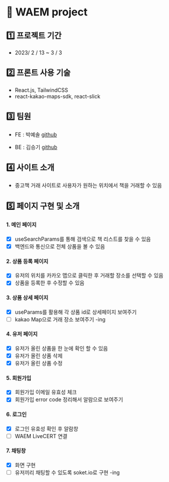 # 📌 WAEM project

## 1️⃣ 프로젝트 기간

- 2023/ 2 / 13 ~ 3 / 3

## 2️⃣ 프론트 사용 기술

- React.js, TailwindCSS
- react-kakao-maps-sdk, react-slick

## 3️⃣ 팀원

- FE : 박예솔 [github](https://github.com/yessssssssssol/WAEM-intern)

- BE : 김승기 [github](https://github.com/seuungkei/waem-daangn)

## 4️⃣ 사이트 소개

- 중고책 거래 사이트로 사용자가 원하는 위치에서 책을 거래할 수 있음

## 5️⃣ 페이지 구현 및 소개

#### 1. 메인 페이지

- [x] useSearchParams를 통해 검색으로 책 리스트를 찾을 수 있음
- [x] 백엔드와 통신으로 전체 상품을 볼 수 있음

#### 2. 상품 등록 페이지

- [x] 유저의 위치를 카카오 맵으로 클릭한 후 거래할 장소를 선택할 수 있음
- [x] 상품을 등록한 후 수정할 수 있음

#### 3. 상품 상세 페이지

- [x] useParams를 활용해 각 상품 id로 상세페이지 보여주기
- [ ] kakao Map으로 거래 장소 보여주기 -ing

#### 4. 유저 페이지

- [x] 유저가 올린 상품을 한 눈에 확인 할 수 있음
- [x] 유저가 올린 상품 삭제
- [x] 유저가 올린 상품 수정

#### 5. 회원가입

- [x] 회원가입 이메일 유효성 체크
- [x] 회원가입 error code 정리해서 알람으로 보여주기

#### 6. 로그인

- [x] 로그인 유효성 확인 후 알람창
- [ ] WAEM LiveCERT 연결

#### 7. 채팅창

- [x] 화면 구현
- [ ] 유저끼리 채팅할 수 있도록 soket.io로 구현 -ing

